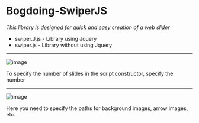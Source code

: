 # Bogdoing-SwiperJS

<i> This library is designed for quick and easy creation of a web slider </i>

<ul>
  <li> swiper.J.js - Library using Jquery </li>
  <li> swiper.js - Library without using Jquery </li>
</ul>

<hr>

![image](https://github.com/Bogdoing/Bogdoing-SwiperJS/assets/96237923/54cffe1d-42e3-4103-8f0b-57e412a63660)

To specify the number of slides in the script constructor, specify the number

<hr>

![image](https://github.com/Bogdoing/Bogdoing-SwiperJS/assets/96237923/c2d9b159-8848-4136-8fc0-ec5e89930b21)

Here you need to specify the paths for background images, arrow images, etc.
